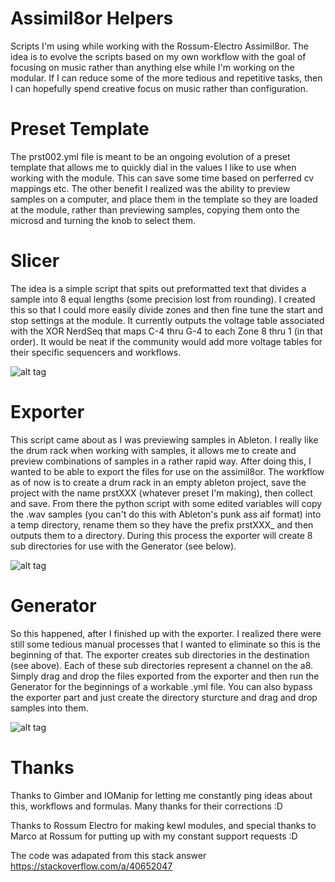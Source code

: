 # Assimil8or Helpers

Scripts I'm using while working with the Rossum-Electro Assimil8or.  The idea is to evolve the scripts based on my own workflow with the goal of focusing on music rather than anything else while I'm working on the modular.  If I can reduce some of the more tedious and repetitive tasks, then I can hopefully spend creative focus on music rather than configuration.

# Preset Template

The prst002.yml file is meant to be an ongoing evolution of a preset template that allows me to quickly dial in the values I like to use when working with the module.  This can save some time based on perferred cv mappings etc.  The other benefit I realized was the ability to preview samples on a computer, and place them in the template so they are loaded at the module, rather than previewing samples, copying them onto the microsd and turning the knob to select them.

# Slicer

The idea is a simple script that spits out preformatted text that divides a sample into 8 equal lengths (some precision lost from rounding).  I created this so that I could more easily divide zones and then fine tune the start and stop settings at the module.  It currently outputs the voltage table associated with the XOR NerdSeq that maps C-4 thru G-4 to each Zone 8 thru 1 (in that order).  It would be neat if the community would add more voltage tables for their specific sequencers and workflows.

![alt tag](https://i.imgur.com/T0tSEb5h.png "Slicer Output")

# Exporter

This script came about as I was previewing samples in Ableton.  I really like the drum rack when working with samples, it allows me to create and preview combinations of samples in a rather rapid way.  After doing this, I wanted to be able to export the files for use on the assimil8or.  The workflow as of now is to create a drum rack in an empty ableton project, save the project with the name prstXXX (whatever preset I'm making), then collect and save.  From there the python script with some edited variables will copy the .wav samples (you can't do this with Ableton's punk ass aif format) into a temp directory, rename them so they have the prefix prstXXX_ and then outputs them to a directory.  During this process the exporter will create 8 sub directories for use with the Generator (see below).

![alt tag](https://i.imgur.com/aehGq34h.png "Exporter Output")

# Generator

So this happened, after I finished up with the exporter.  I realized there were still some tedious manual processes that I wanted to eliminate so this is the beginning of that.  The exporter creates sub directories in the destination (see above).  Each of these sub directories represent a channel on the a8.  Simply drag and drop the files exported from the exporter and then run the Generator for the beginnings of a workable .yml file.  You can also bypass the exporter part and just create the directory sturcture and drag and drop samples into them.

![alt tag](https://i.imgur.com/u6RQ0kVh.png "Generator Sub Dir")

# Thanks

Thanks to Gimber and IOManip for letting me constantly ping ideas about this, workflows and formulas.  Many thanks for their corrections :D

Thanks to Rossum Electro for making kewl modules, and special thanks to Marco at Rossum for putting up with my constant support requests :D

The code was adapated from this stack answer https://stackoverflow.com/a/40652047
